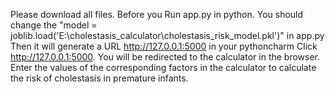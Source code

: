 Please download all files.
Before you Run app.py in python. You should change the "model = joblib.load('E:\cholestasis_calculator\cholestasis_risk_model.pkl')" in app.py
Then it will generate a URL http://127.0.0.1:5000 in your pythoncharm
Click http://127.0.0.1:5000. You will be redirected to the calculator in the browser.
Enter the values ​​of the corresponding factors in the calculator to calculate the risk of cholestasis in premature infants.
